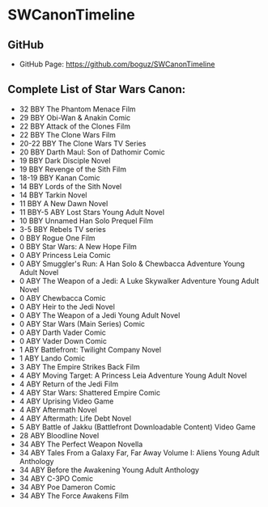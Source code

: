 # SWCanonTimeline


## GitHub

* GitHub Page: https://github.com/boguz/SWCanonTimeline


## Complete List of Star Wars Canon:

- 32 BBY The Phantom Menace Film
- 29 BBY Obi-Wan & Anakin Comic
- 22 BBY Attack of the Clones Film
- 22 BBY The Clone Wars Film
- 20-22 BBY The Clone Wars TV Series
- 20 BBY Darth Maul: Son of Dathomir Comic
- 19 BBY Dark Disciple Novel
- 19 BBY Revenge of the Sith Film
- 18-19 BBY Kanan Comic
- 14 BBY Lords of the Sith Novel
- 14 BBY Tarkin Novel
- 11 BBY A New Dawn Novel
- 11 BBY-5 ABY Lost Stars Young Adult Novel
- 10 BBY Unnamed Han Solo Prequel Film
- 3-5 BBY Rebels TV series
- 0 BBY Rogue One Film
- 0 BBY Star Wars: A New Hope Film
- 0 ABY Princess Leia Comic
- 0 ABY Smuggler's Run: A Han Solo & Chewbacca Adventure Young Adult Novel
- 0 ABY The Weapon of a Jedi: A Luke Skywalker Adventure Young Adult Novel
- 0 ABY Chewbacca Comic
- 0 ABY Heir to the Jedi Novel
- 0 ABY The Weapon of a Jedi Young Adult Novel
- 0 ABY Star Wars (Main Series) Comic
- 0 ABY Darth Vader Comic
- 0 ABY Vader Down Comic
- 1 ABY Battlefront: Twilight Company Novel
- 1 ABY Lando Comic
- 3 ABY The Empire Strikes Back Film
- 4 ABY Moving Target: A Princess Leia Adventure Young Adult Novel
- 4 ABY Return of the Jedi Film
- 4 ABY Star Wars: Shattered Empire Comic
- 4 ABY Uprising Video Game
- 4 ABY Aftermath Novel
- 4 ABY Aftermath: Life Debt Novel
- 5 ABY Battle of Jakku (Battlefront Downloadable Content) Video Game
- 28 ABY Bloodline Novel
- 34 ABY The Perfect Weapon Novella
- 34 ABY Tales From a Galaxy Far, Far Away Volume I: Aliens Young Adult Anthology
- 34 ABY Before the Awakening Young Adult Anthology
- 34 ABY C-3PO Comic
- 34 ABY Poe Dameron Comic
- 34 ABY The Force Awakens Film
